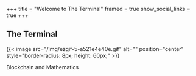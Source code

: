 +++
title = "Welcome to The Terminal"
framed = true
show_social_links = true
+++

##    The Terminal
{{< image src="/img/ezgif-5-a521e4e40e.gif" alt="" position="center" style="border-radius: 8px; height: 60px;"  >}}


Blockchain and Mathematics